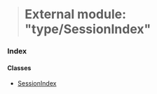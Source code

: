 > # External module: "type/SessionIndex"

### Index

#### Classes

* [SessionIndex](../classes/_type_sessionindex_.sessionindex.md)